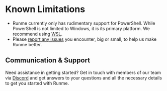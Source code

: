 # Known Limitations

- Runme currently only has rudimentary support for PowerShell. While PowerShell is not limited to Windows, it is its primary platform. We recommend using [WSL](../installation/windows).
- Please [report any issues](https://github.com/runmedev/runme/issues/new) you encounter, big or small, to help us make Runme better.

## Communication & Support

Need assistance in getting started? Get in touch with members of our team via [Discord](https://discord.gg/runme) and get answers to your questions and all the necessary details to get you started with Runme.
